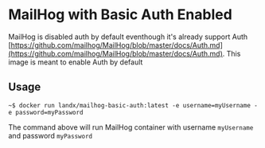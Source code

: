 # MailHog with Basic Auth Enabled

MailHog is disabled auth by default eventhough it's already support Auth [https://github.com/mailhog/MailHog/blob/master/docs/Auth.md](https://github.com/mailhog/MailHog/blob/master/docs/Auth.md). This image is meant to enable Auth by default

## Usage

```
~$ docker run landx/mailhog-basic-auth:latest -e username=myUsername -e password=myPassword
```

The command above will run MailHog container with username `myUsername` and password `myPassword`

